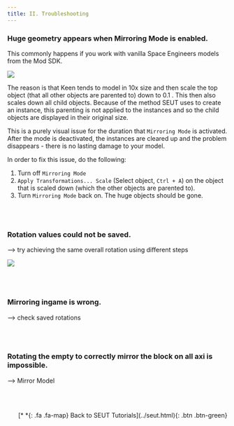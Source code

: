 ```yaml
---
title: II. Troubleshooting
---
```

### Huge geometry appears when Mirroring Mode is enabled.
This commonly happens if you work with vanilla Space Engineers models from the Mod SDK. 

![](/modding-reference/assets/images/tutorials/seut/mirroring_huge-objects.png)

The reason is that Keen tends to model in 10x size and then scale the top object (that all other objects are parented to) down to 0.1 . This then also scales down all child objects. Because of the method SEUT uses to create an instance, this parenting is not applied to the instances and so the child objects are displayed in their original size.

This is a purely visual issue for the duration that `Mirroring Mode` is activated. After the mode is deactivated, the instances are cleared up and the problem disappears - there is no lasting damage to your model.

In order to fix this issue, do the following:
1. Turn off `Mirroring Mode`
2. `Apply Transformations... Scale` (Select object, `Ctrl + A`) on the object that is scaled down (which the other objects are parented to).
3. Turn `Mirroring Mode` back on. The huge objects should be gone.

<br><br/>

### Rotation values could not be saved.
--> try achieving the same overall rotation using different steps

![](/modding-reference/assets/images/tutorials/seut/interaction-highlight_old.png)

<br><br/>

### Mirroring ingame is wrong.
--> check saved rotations

<br><br/>

### Rotating the empty to correctly mirror the block on all axi is impossible.
--> Mirror Model

<br><br/>

<p style="text-align:right">[*&nbsp;*{: .fa .fa-map} Back to SEUT Tutorials](../seut.html){: .btn .btn-green}</p>